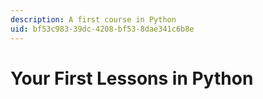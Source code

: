 ```yaml
---
description: A first course in Python
uid: bf53c983-39dc-4208-bf53-8dae341c6b8e
---
```


# Your First Lessons in Python